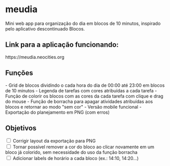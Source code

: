 # meudia
Mini web app para organização do dia em blocos de 10 minutos, inspirado pelo aplicativo descontinuado Blocos.

<h2>Link para a aplicação funcionando:</h2>
https://meudia.neocities.org

<h2>Funções</h2>
- Grid de blocos dividindo o cada hora do dia de 00:00 até 23:00 em blocos de 10 minutos
- Legenda de tarefas com cores atribuídas a cada tarefa
- Função de colorir os blocos com as cores da cada tarefa com clique e drag do mouse
- Função de borracha para apagar atividades atribuídas aos blocos e retornar ao modo "sem cor"
- Versão mobile funcional
- Exportação do planejamento em PNG (com erros)

<h2>Objetivos</h2>
<input type="checkbox" id="task1">
<label for="task1"> Corrigir layout da exportação para PNG</label><br>
<input type="checkbox" id="task2">
<label for="task2"> Tornar possível remover a cor do bloco ao clicar novamente em um bloco já colorido, sem necessidade do uso da função borracha</label><br>
<input type="checkbox" id="task3">
<label for="task3"> Adicionar labels de horário a cada bloco (ex.: 14:10, 14:20...)</label><br>
